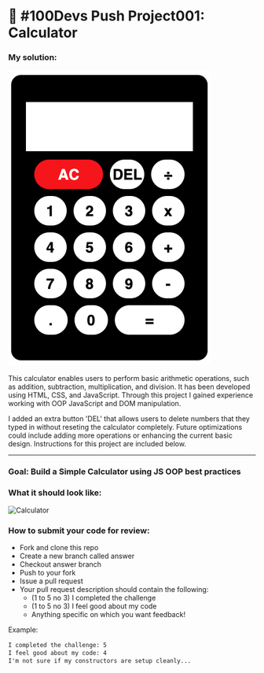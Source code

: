 # 🔢 #100Devs Push Project001: Calculator

### My solution:

![Calculator](calculator-solution.png)

This calculator enables users to perform basic arithmetic operations, such as addition, subtraction, multiplication, and division. It has been developed using HTML, CSS, and JavaScript. Through this project I gained experience working with OOP JavaScript and DOM manipulation.

I added an extra button 'DEL' that allows users to delete numbers that they typed in without reseting the calculator completely. Future optimizations could include adding more operations or enhancing the current basic design.
Instructions for this project are included below.

***

### Goal: Build a Simple Calculator using JS OOP best practices

### What it should look like:

![Calculator](calculator.jpg)

### How to submit your code for review:

- Fork and clone this repo
- Create a new branch called answer
- Checkout answer branch
- Push to your fork
- Issue a pull request
- Your pull request description should contain the following:
  - (1 to 5 no 3) I completed the challenge
  - (1 to 5 no 3) I feel good about my code
  - Anything specific on which you want feedback!

Example:
```
I completed the challenge: 5
I feel good about my code: 4
I'm not sure if my constructors are setup cleanly...
```
